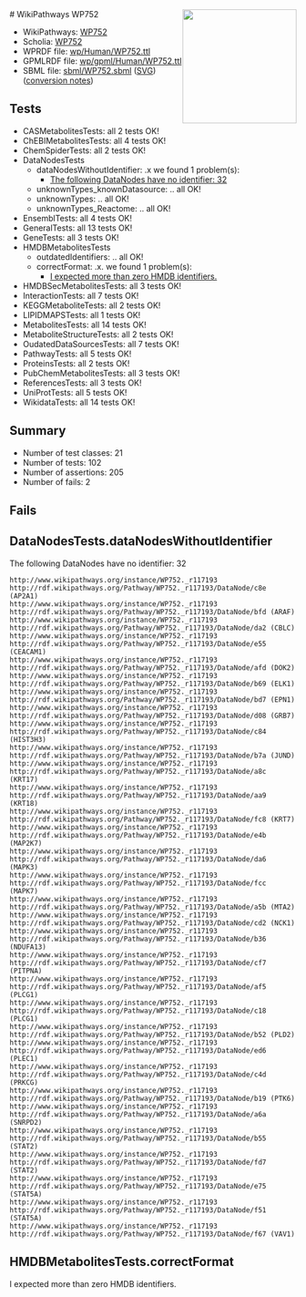 <img style="float: right; width: 200px" src="../logo.png" />
# WikiPathways WP752

* WikiPathways: [WP752](https://identifiers.org/wikipathways:WP752)
* Scholia: [WP752](https://scholia.toolforge.org/wikipathways/WP752)
* WPRDF file: [wp/Human/WP752.ttl](../wp/Human/WP752.ttl)
* GPMLRDF file: [wp/gpml/Human/WP752.ttl](../wp/gpml/Human/WP752.ttl)
* SBML file: [sbml/WP752.sbml](../sbml/WP752.sbml) ([SVG](../sbml/WP752.svg)) ([conversion notes](../sbml/WP752.txt))

## Tests
* CASMetabolitesTests: all 2 tests OK!
* ChEBIMetabolitesTests: all 4 tests OK!
* ChemSpiderTests: all 2 tests OK!
* DataNodesTests
    * dataNodesWithoutIdentifier: .x we found 1 problem(s):
        * [The following DataNodes have no identifier: 32](#8792c4d0)
    * unknownTypes_knownDatasource: .. all OK!
    * unknownTypes: .. all OK!
    * unknownTypes_Reactome: .. all OK!
* EnsemblTests: all 4 tests OK!
* GeneralTests: all 13 tests OK!
* GeneTests: all 3 tests OK!
* HMDBMetabolitesTests
    * outdatedIdentifiers: .. all OK!
    * correctFormat: .x. we found 1 problem(s):
        * [I expected more than zero HMDB identifiers.](#ad154c1e)
* HMDBSecMetabolitesTests: all 3 tests OK!
* InteractionTests: all 7 tests OK!
* KEGGMetaboliteTests: all 2 tests OK!
* LIPIDMAPSTests: all 1 tests OK!
* MetabolitesTests: all 14 tests OK!
* MetaboliteStructureTests: all 2 tests OK!
* OudatedDataSourcesTests: all 7 tests OK!
* PathwayTests: all 5 tests OK!
* ProteinsTests: all 2 tests OK!
* PubChemMetabolitesTests: all 3 tests OK!
* ReferencesTests: all 3 tests OK!
* UniProtTests: all 5 tests OK!
* WikidataTests: all 14 tests OK!


## Summary

* Number of test classes: 21
* Number of tests: 102
* Number of assertions: 205
* Number of fails: 2

## Fails

<a name="8792c4d0" />

## DataNodesTests.dataNodesWithoutIdentifier

The following DataNodes have no identifier: 32
```
http://www.wikipathways.org/instance/WP752._r117193 http://rdf.wikipathways.org/Pathway/WP752._r117193/DataNode/c8e (AP2A1)
http://www.wikipathways.org/instance/WP752._r117193 http://rdf.wikipathways.org/Pathway/WP752._r117193/DataNode/bfd (ARAF)
http://www.wikipathways.org/instance/WP752._r117193 http://rdf.wikipathways.org/Pathway/WP752._r117193/DataNode/da2 (CBLC)
http://www.wikipathways.org/instance/WP752._r117193 http://rdf.wikipathways.org/Pathway/WP752._r117193/DataNode/e55 (CEACAM1)
http://www.wikipathways.org/instance/WP752._r117193 http://rdf.wikipathways.org/Pathway/WP752._r117193/DataNode/afd (DOK2)
http://www.wikipathways.org/instance/WP752._r117193 http://rdf.wikipathways.org/Pathway/WP752._r117193/DataNode/b69 (ELK1)
http://www.wikipathways.org/instance/WP752._r117193 http://rdf.wikipathways.org/Pathway/WP752._r117193/DataNode/bd7 (EPN1)
http://www.wikipathways.org/instance/WP752._r117193 http://rdf.wikipathways.org/Pathway/WP752._r117193/DataNode/d08 (GRB7)
http://www.wikipathways.org/instance/WP752._r117193 http://rdf.wikipathways.org/Pathway/WP752._r117193/DataNode/c84 (HIST3H3)
http://www.wikipathways.org/instance/WP752._r117193 http://rdf.wikipathways.org/Pathway/WP752._r117193/DataNode/b7a (JUND)
http://www.wikipathways.org/instance/WP752._r117193 http://rdf.wikipathways.org/Pathway/WP752._r117193/DataNode/a8c (KRT17)
http://www.wikipathways.org/instance/WP752._r117193 http://rdf.wikipathways.org/Pathway/WP752._r117193/DataNode/aa9 (KRT18)
http://www.wikipathways.org/instance/WP752._r117193 http://rdf.wikipathways.org/Pathway/WP752._r117193/DataNode/fc8 (KRT7)
http://www.wikipathways.org/instance/WP752._r117193 http://rdf.wikipathways.org/Pathway/WP752._r117193/DataNode/e4b (MAP2K7)
http://www.wikipathways.org/instance/WP752._r117193 http://rdf.wikipathways.org/Pathway/WP752._r117193/DataNode/da6 (MAPK3)
http://www.wikipathways.org/instance/WP752._r117193 http://rdf.wikipathways.org/Pathway/WP752._r117193/DataNode/fcc (MAPK7)
http://www.wikipathways.org/instance/WP752._r117193 http://rdf.wikipathways.org/Pathway/WP752._r117193/DataNode/a5b (MTA2)
http://www.wikipathways.org/instance/WP752._r117193 http://rdf.wikipathways.org/Pathway/WP752._r117193/DataNode/cd2 (NCK1)
http://www.wikipathways.org/instance/WP752._r117193 http://rdf.wikipathways.org/Pathway/WP752._r117193/DataNode/b36 (NDUFA13)
http://www.wikipathways.org/instance/WP752._r117193 http://rdf.wikipathways.org/Pathway/WP752._r117193/DataNode/cf7 (PITPNA)
http://www.wikipathways.org/instance/WP752._r117193 http://rdf.wikipathways.org/Pathway/WP752._r117193/DataNode/af5 (PLCG1)
http://www.wikipathways.org/instance/WP752._r117193 http://rdf.wikipathways.org/Pathway/WP752._r117193/DataNode/c18 (PLCG1)
http://www.wikipathways.org/instance/WP752._r117193 http://rdf.wikipathways.org/Pathway/WP752._r117193/DataNode/b52 (PLD2)
http://www.wikipathways.org/instance/WP752._r117193 http://rdf.wikipathways.org/Pathway/WP752._r117193/DataNode/ed6 (PLEC1)
http://www.wikipathways.org/instance/WP752._r117193 http://rdf.wikipathways.org/Pathway/WP752._r117193/DataNode/c4d (PRKCG)
http://www.wikipathways.org/instance/WP752._r117193 http://rdf.wikipathways.org/Pathway/WP752._r117193/DataNode/b19 (PTK6)
http://www.wikipathways.org/instance/WP752._r117193 http://rdf.wikipathways.org/Pathway/WP752._r117193/DataNode/a6a (SNRPD2)
http://www.wikipathways.org/instance/WP752._r117193 http://rdf.wikipathways.org/Pathway/WP752._r117193/DataNode/b55 (STAT2)
http://www.wikipathways.org/instance/WP752._r117193 http://rdf.wikipathways.org/Pathway/WP752._r117193/DataNode/fd7 (STAT2)
http://www.wikipathways.org/instance/WP752._r117193 http://rdf.wikipathways.org/Pathway/WP752._r117193/DataNode/e75 (STAT5A)
http://www.wikipathways.org/instance/WP752._r117193 http://rdf.wikipathways.org/Pathway/WP752._r117193/DataNode/f51 (STAT5A)
http://www.wikipathways.org/instance/WP752._r117193 http://rdf.wikipathways.org/Pathway/WP752._r117193/DataNode/f67 (VAV1)
```

<a name="ad154c1e" />

## HMDBMetabolitesTests.correctFormat

I expected more than zero HMDB identifiers.
